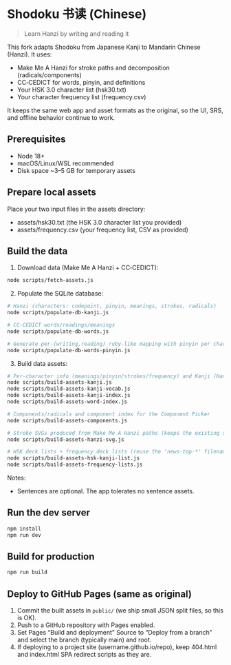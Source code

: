 # Shodoku 书读 (Chinese)

> Learn Hanzi by writing and reading it

This fork adapts Shodoku from Japanese Kanji to Mandarin Chinese (Hanzi). It uses:

- Make Me A Hanzi for stroke paths and decomposition (radicals/components)
- CC‑CEDICT for words, pinyin, and definitions
- Your HSK 3.0 character list (hsk30.txt)
- Your character frequency list (frequency.csv)

It keeps the same web app and asset formats as the original, so the UI, SRS, and offline behavior continue to work.

## Prerequisites

- Node 18+
- macOS/Linux/WSL recommended
- Disk space ~3–5 GB for temporary assets

## Prepare local assets

Place your two input files in the assets directory:

- assets/hsk30.txt  (the HSK 3.0 character list you provided)
- assets/frequency.csv  (your frequency list, CSV as provided)

## Build the data

1) Download data (Make Me A Hanzi + CC‑CEDICT):

```bash
node scripts/fetch-assets.js
```

2) Populate the SQLite database:

```bash
# Hanzi (characters: codepoint, pinyin, meanings, strokes, radicals)
node scripts/populate-db-kanji.js

# CC‑CEDICT words/readings/meanings
node scripts/populate-db-words.js

# Generate per-(writing,reading) ruby-like mapping with pinyin per character
node scripts/populate-db-words-pinyin.js
```

3) Build data assets:

```bash
# Per‑character info (meanings/pinyin/strokes/frequency) and Kanji (Hanzi) vocab index
node scripts/build-assets-kanji.js
node scripts/build-assets-kanji-vocab.js
node scripts/build-assets-kanji-index.js
node scripts/build-assets-word-index.js

# Components/radicals and component index for the Component Picker
node scripts/build-assets-components.js

# Stroke SVGs produced from Make Me A Hanzi paths (keeps the existing stroke UI)
node scripts/build-assets-hanzi-svg.js

# HSK deck lists + frequency deck lists (reuse the 'news-top-*' filenames to avoid UI churn)
node scripts/build-assets-hsk-kanji-list.js
node scripts/build-assets-frequency-lists.js
```

Notes:
- Sentences are optional. The app tolerates no sentence assets.

## Run the dev server

```bash
npm install
npm run dev
```

## Build for production

```bash
npm run build
```


## Deploy to GitHub Pages (same as original)

1) Commit the built assets in `public/` (we ship small JSON split files, so this is OK).
2) Push to a GitHub repository with Pages enabled.
3) Set Pages “Build and deployment” Source to “Deploy from a branch” and select the branch (typically main) and root.
4) If deploying to a project site (username.github.io/repo), keep 404.html and index.html SPA redirect scripts as they are.
